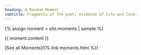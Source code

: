 ```yaml
---
heading: A Random Moment
subtitle: Fragments of the past; evidence of life and love.
---
```


{% assign moment = site.moments | sample %}
<div class="moment">
{{ moment.content }}
</div>

[See all Moments]({% link moments.html %})
